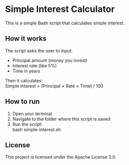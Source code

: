 # Simple Interest Calculator

This is a simple Bash script that calculates simple interest.

## How it works
The script asks the user to input:
- Principal amount (money you invest)
- Interest rate (like 5%)
- Time in years

Then it calculates:  
Simple Interest = (Principal × Rate × Time) / 100

## How to run
1. Open your terminal  
2. Navigate to the folder where this script is saved  
3. Run the script:  
bash simple-interest.sh

## License
This project is licensed under the Apache License 2.0.
